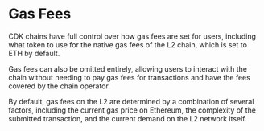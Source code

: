 # Gas Fees

CDK chains have full control over how gas fees are set for users, including what token to use for the native gas fees of the L2 chain, which is set to ETH by default.

Gas fees can also be omitted entirely, allowing users to interact with the chain without needing to pay gas fees for transactions and have the fees covered by the chain operator.

By default, gas fees on the L2 are determined by a combination of several factors, including the current gas price on Ethereum, the complexity of the submitted transaction, and the current demand on the L2 network itself.
